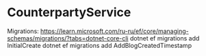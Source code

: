 # CounterpartyService

Migrations:
https://learn.microsoft.com/ru-ru/ef/core/managing-schemas/migrations/?tabs=dotnet-core-cli
dotnet ef migrations add InitialCreate
dotnet ef migrations add AddBlogCreatedTimestamp

